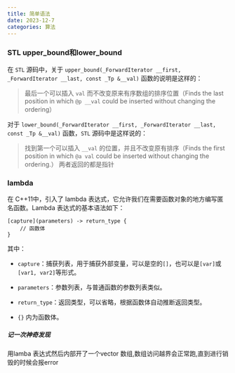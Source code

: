 ```yaml
---
title: 简单语法
date: 2023-12-7
categories: 算法
---
```


### STL upper_bound和lower_bound

在 `STL` 源码中，关于 `upper_bound(_ForwardIterator __first, _ForwardIterator __last, const _Tp &__val)` 函数的说明是这样的：

>最后一个可以插入 `val` 而不改变原来有序数组的排序位置（Finds the last position in which `@p __val` could be inserted without changing the ordering）

对于 `lower_bound(_ForwardIterator __first, _ForwardIterator __last, const _Tp &__val)` 函数，`STL` 源码中是这样说的：

>  找到第一个可以插入 `__val` 的位置，并且不改变原有排序（Finds the first position in which `@a val` could be inserted without changing the ordering.）
两者返回的都是指针

### lambda

在 C++11中，引入了 lambda 表达式，它允许我们在需要函数对象的地方编写匿名函数。Lambda 表达式的基本语法如下：

````
[capture](parameters) -> return_type {
    // 函数体
}
````

其中：

- `capture`：捕获列表，用于捕获外部变量，可以是空的`[]`，也可以是`[var]`或`[var1, var2]`等形式。

- `parameters`：参数列表，与普通函数的参数列表类似。

- `return_type`：返回类型，可以省略，根据函数体自动推断返回类型。

- `{}` 内为函数体。

##### 记一次神奇发现

用lamba 表达式然后内部开了一个vector 数组,数组访问越界会正常跑,直到进行销毁的时候会报error


